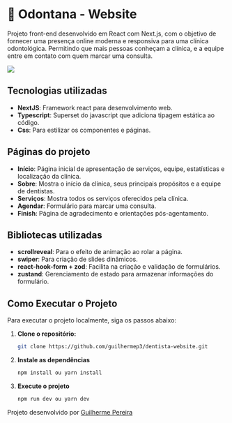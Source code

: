 # 🦷 Odontana - Website

Projeto front-end desenvolvido em React com Next.js, com o objetivo de fornecer uma presença online moderna e responsiva para uma clínica odontológica. Permitindo que mais pessoas conheçam a clínica, e a equipe entre em contato com quem marcar uma consulta.

<img src="https://github.com/user-attachments/assets/21da85d1-c81f-4479-8448-370f30897f10">

## Tecnologias utilizadas

- **NextJS**: Framework react para desenvolvimento web.
- **Typescript**: Superset do javascript que adiciona tipagem estática ao código.
- **Css**: Para estilizar os componentes e páginas.

## Páginas do projeto

- **Início**: Página inicial de apresentação de serviços, equipe, estatísticas e localização da clínica.
- **Sobre**: Mostra o início da clínica, seus principais propósitos e a equipe de dentistas.
- **Serviços**: Mostra todos os serviços oferecidos pela clínica.
- **Agendar**: Formulário para marcar uma consulta.
- **Finish**: Página de agradecimento e orientações pós-agentamento.

## Bibliotecas utilizadas

- **scrollreveal**: Para o efeito de animação ao rolar a página.
- **swiper**: Para criação de slides dinâmicos.
- **react-hook-form + zod**: Facilita na criação e validação de formulários.
- **zustand**: Gerenciamento de estado para armazenar informações do formulário. 

## Como Executar o Projeto

Para executar o projeto localmente, siga os passos abaixo:

1. **Clone o repositório:**

   ```bash
   git clone https://github.com/guilhermep3/dentista-website.git
   ```

2. **Instale as dependências**

   ```bash
   npm install ou yarn install
   ```

3. **Execute o projeto**

   ```bash
   npm run dev ou yarn dev
   ```

<p>Projeto desenvolvido por <a href="https://github.com/guilhermep3" target="_blank">Guilherme Pereira</a></p>